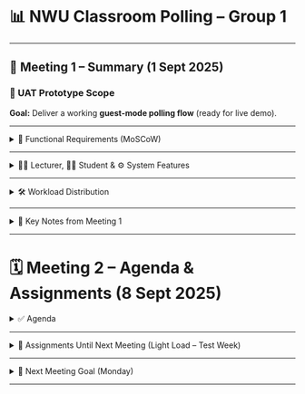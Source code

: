 # 📊 NWU Classroom Polling – Group 1  

---

## 📝 Meeting 1 – Summary (1 Sept 2025)  

### 🎯 UAT Prototype Scope  
**Goal:** Deliver a working **guest-mode polling flow** (ready for live demo).  

---

<details>
<summary>🔑 Functional Requirements (MoSCoW)</summary>

| FR-ID | Title            | Description                                                               | Priority |
|-------|------------------|---------------------------------------------------------------------------|----------|
| FR-01 | **Create Poll**  | Lecturer creates a questionnaire (≤ 5 options)                           | 🟥 Must  |
| FR-02 | **Start Poll**   | System generates a six-character code & opens a WebSocket room            | 🟥 Must  |
| FR-03 | **Guest Vote**   | Student enters code, submits vote, receives acknowledgment (<1s)          | 🟥 Must  |
| FR-04 | **Live Chart**   | System streams tally; lecturer can hide/reveal                            | 🟥 Must  |
| FR-05 | **Quiz Mode**    | Lecturer sets correct answers; system scores & exports CSV                | 🟧 Should|
| FR-06 | **SAML Login**   | SAFIRE SSO for lecturers (bonus)                                          | 🟨 Could |
| FR-07 | **Data Export**  | Exports participation logs & aggregated responses (CSV/JSON)              | 🟧 Should|
| FR-08 | **Responsive UI**| UI adapts to mobile, tablet, desktop                                      | 🟧 Should|
| FR-09 | **WCAG 2.1**     | Meets accessibility standards (global)                                    | 🟧 Should|

</details>

---

<details>
<summary>👨‍🏫 Lecturer, 👩‍🎓 Student & ⚙️ System Features</summary>

### 👨‍🏫 Lecturer Features  
- Create polls (≤ 5 options)  
- Start poll → system generates join code  
- View live results, hide/reveal charts  
- Export results (CSV/JSON)  

### 👩‍🎓 Student Features  
- Join poll with code  
- Submit vote (acknowledged in <1s)  
- See live chart updates  

### ⚙️ System Features  
- Real-time analytics & aggregation  
- Responsive across devices  
- POPIA-compliant data handling  

🚫 **Out of Scope for UAT:** SAML login, LMS integration, admin panel, advanced analytics  

</details>

---

<details>
<summary>🛠️ Workload Distribution</summary>

### Main Areas  
1. **Frontend** – Lecturer dashboard, student join page, charts, responsive UI  
2. **Backend** – REST APIs, WebSocket vote handling, validation  
3. **Database** – PostgreSQL schema, constraints, Redis persistence  
4. **DevOps** – Azure App Service, PostgreSQL, Redis, Docker, GitHub Actions (CI/CD)  
5. **Testing / QA** – Cypress E2E, k6 load tests (TBD)  
6. **Compliance / Security** – POPIA & PII handling  
7. **Project Management** – Sprint planning, repo strategy, coordination  

### Team Split  
- Mariska → Backend  
- Eugene → DevOps + Backend  
- Alfred → Frontend  
- Antonet → SQL  
- Ruan → Frontend  
- Yibanathi → SQL  
- Chris → Backend + Frontend  

</details>

---

<details>
<summary>📌 Key Notes from Meeting 1</summary>

- ✅ Scope confirmed: **guest poll flow only**  
- ✅ Tech stack agreed:  
  - Frontend → React  
  - Backend → Node/Express + Socket.io  
  - Database → PostgreSQL  
- ✅ Roles assigned (see workload split)  
- ✅ GitHub repo + branching strategy: `main`, `dev`, `feature/*`  
- ⚠️ Repo managed by FC – confirm team invites  
- ✅ Definition of "Done": reviewed, tested, deployed to staging  
- ✅ UAT test cases to be drafted from functional requirements  
- ✅ Sprint 1 (2–3 weeks): deliver **guest polling demo**  

📅 **Deadline:** **29 Sept – 3 Oct**  

</details>

---

# 🗓️ Meeting 2 – Agenda & Assignments (8 Sept 2025)  

<details>
<summary>✅ Agenda</summary>

---

1. **Recap of Previous Meeting**
   - Tech familiarization done  
   - Docker Compose + project structure set up (`apps/api`, `apps/web`)  
   - Initial frontend design ideas drafted  

2. **Frontend (apps/web)**
   - Review UI design ideas (Alfred & Ruan & CHris)  
   - Decide on basic navigation flow (Create Poll, Join Poll, Live Results)  
   - Confirm styling approach with Tailwind or whatever is used 

3. **Backend (apps/api)**
   - Confirm Express + Prisma setup status  
   - Decide which API endpoints are required first (`/create-poll`, `/join-poll`, `/vote`)  
   - Clarify how WebSockets will fit into the API

4. **Database**
   - Review Prisma schema 
   - Finalize tables needed for UAT (Poll, PollOption, Vote)  
   - Plan migrations for next week  

5. **DevOps**
   - Check Docker Compose: does it run API + Web successfully?  
   - Confirm DB/Redis containers are included or need to be added
   - How to know where to code/everyones part
   - Any other issues run into discussed

6. **Adjust Sprint Plan (due to semester test)**
   - Keep this week light: focus on making barebones, SQL tables set up with 1 entry each, more indepth frontend (because we have a baseline), simple navigations in backend and most important endpoints done
   - Push feature implementation to next week after tests  

---


</details>

---

<details>
<summary>📌 Assignments Until Next Meeting (Light Load – Test Week)</summary>

- **Frontend (Alfred, Ruan, Chris)**  
  - Delve deeper into frontend (decided upon navigation, colour scheme, images, etc) 

- **Backend (Mariska, Eugene, Chris)**  
  - Confirm API boilerplate runs inside Docker  
  - Document planned API routes (`/create-poll`, `/join-poll`, `/vote`)  

- **Database (Antonet, Yibanathi)**  
  - Draft Prisma schema (Poll, PollOption, Vote)  
  - Prepare first migration file (can remain unrun until after semester week)  

- **DevOps (Eugene)**  
  - Update `docker-compose.yml` if DB/Redis not included yet  
  - Verify frontend ↔ backend runs locally via Docker Compose
  - //anything that might still need to be done but I think we are good

- **QA / Testing (Shared)**  
  - Optional: Draft test case outline for “Create Poll” flow   

</details>

---

<details>
<summary>🎯 Next Meeting Goal (Monday)</summary>

By next Monday, the team should have:  
- Finalized UI flow and component skeletons in `apps/web`  
- Documented API endpoints + Prisma schema ready  
- Docker Compose working with API + Web (and DB/Redis if possible)  
- Optional: Test case outline for Create Poll 

</details>

---
